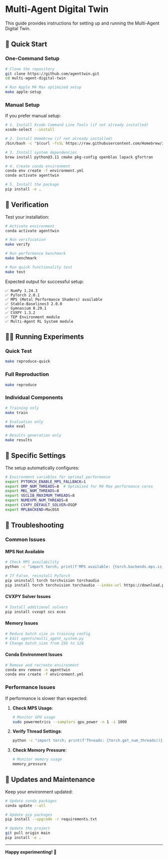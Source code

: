 # Multi-Agent Digital Twin

This guide provides instructions for setting up and running the Multi-Agent Digital Twin.

## 🚀 Quick Start

### One-Command Setup
```bash
# Clone the repository
git clone https://github.com/agenttwin.git
cd multi-agent-digital-twin

# Run Apple M4 Max optimized setup
make apple-setup
```

### Manual Setup
If you prefer manual setup:

```bash
# 1. Install Xcode Command Line Tools (if not already installed)
xcode-select --install

# 2. Install Homebrew (if not already installed)
/bin/bash -c "$(curl -fsSL https://raw.githubusercontent.com/Homebrew/install/HEAD/install.sh)"

# 3. Install system dependencies
brew install python@3.11 cmake pkg-config openblas lapack gfortran

# 4. Create conda environment
conda env create -f environment.yml
conda activate agenttwin

# 5. Install the package
pip install -e .
```

## 🧪 Verification

Test your installation:

```bash
# Activate environment
conda activate agenttwin

# Run verification
make verify

# Run performance benchmark
make benchmark

# Run quick functionality test
make test
```

Expected output for successful setup:
```
✅ NumPy 1.24.3
✅ PyTorch 2.0.1
✅ MPS (Metal Performance Shaders) available
✅ Stable-Baselines3 2.0.0
✅ Gymnasium 0.29.1
✅ CVXPY 1.3.2
✅ TEP Environment module
✅ Multi-Agent RL System module
```

## 🏃‍♂️ Running Experiments

### Quick Test 
```bash
make reproduce-quick
```

### Full Reproduction 
```bash
make reproduce
```

### Individual Components
```bash
# Training only
make train

# Evaluation only
make eval

# Results generation only
make results
```


## 🔧 Specific Settings

The setup automatically configures:

```bash
# Environment variables for optimal performance
export PYTORCH_ENABLE_MPS_FALLBACK=1
export OMP_NUM_THREADS=8  # Optimized for M4 Max performance cores
export MKL_NUM_THREADS=8
export VECLIB_MAXIMUM_THREADS=8
export NUMEXPR_NUM_THREADS=8
export CVXPY_DEFAULT_SOLVER=OSQP
export MPLBACKEND=MacOSX
```

## 🐛 Troubleshooting

### Common Issues

#### MPS Not Available
```bash
# Check MPS availability
python -c "import torch; print(f'MPS available: {torch.backends.mps.is_available()}')"

# If False, reinstall PyTorch
pip uninstall torch torchvision torchaudio
pip install torch torchvision torchaudio --index-url https://download.pytorch.org/whl/cpu
```

#### CVXPY Solver Issues
```bash
# Install additional solvers
pip install cvxopt scs ecos
```

#### Memory Issues
```bash
# Reduce batch size in training config
# Edit agents/multi_agent_system.py
# Change batch_size from 256 to 128
```

#### Conda Environment Issues
```bash
# Remove and recreate environment
conda env remove -n agenttwin
conda env create -f environment.yml
```

### Performance Issues

If performance is slower than expected:

1. **Check MPS Usage**:
   ```bash
   # Monitor GPU usage
   sudo powermetrics --samplers gpu_power -n 1 -i 1000
   ```

2. **Verify Thread Settings**:
   ```bash
   python -c "import torch; print(f'Threads: {torch.get_num_threads()}')"
   ```

3. **Check Memory Pressure**:
   ```bash
   # Monitor memory usage
   memory_pressure
   ```


## 🔄 Updates and Maintenance

Keep your environment updated:

```bash
# Update conda packages
conda update --all

# Update pip packages
pip install --upgrade -r requirements.txt

# Update the project
git pull origin main
pip install -e .
```

---

**Happy experimenting! 🚀**

